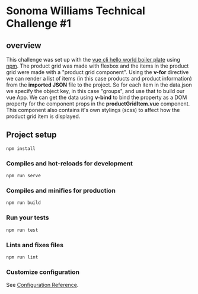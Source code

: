# Sonoma Williams Technical Challenge #1

## overview 
This challenge was set up with the [vue cli hello world boiler plate](https://cli.vuejs.org/guide/creating-a-project.html#vue-create)
using [npm](https://www.npmjs.com/). The product grid was made with flexbox and the items in the product grid were made with a "product grid component". Using the **v-for** directive we can render a list of items (in this case products and product information) from the **imported JSON** file to the project. So for each item in the data.json we specify the object key, in this case "groups", and use that to build our vue App. We can get the data using **v-bind** to bind the property as a DOM property for the component props in the **productGridItem.vue** component. This component also contains it's own stylings (scss) to affect how the product grid item is displayed. 

## Project setup
```
npm install
```

### Compiles and hot-reloads for development
```
npm run serve
```

### Compiles and minifies for production
```
npm run build
```

### Run your tests
```
npm run test
```

### Lints and fixes files
```
npm run lint
```

### Customize configuration
See [Configuration Reference](https://cli.vuejs.org/config/).
